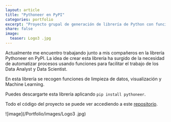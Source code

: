 ```yaml
---
layout: article
title: "Pythoneer en PyPI"
categories: portfolio
excerpt: "Proyecto grupal de generación de librería de Python con funciones útiles para Data Science"
share: false
image:
  teaser: Logo3 .jpg
---
```


Actualmente me encuentro trabajando junto a mis compañeros en la librería Pythoneer en PyPI. La idea de crear esta librería ha surgido de la necesidad de automatizar procesos usando funciones para facilitar el trabajo de los Data Analyst y Data Scientist. 

En esta librería se recogen funciones de limpieza de datos, visualización y Machine Learning.

Puedes descargarte esta librería aplicando  `pip install pythoneer`.

Todo el código del proyecto se puede ver accediendo a este [repositorio](https://github.com/Cristina-MG/lib_pythoneers).


![image](/Portfolio/images/Logo3 .jpg)


